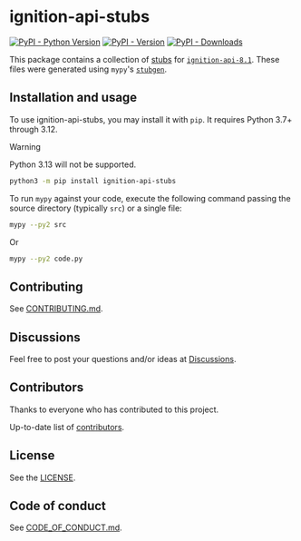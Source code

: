 # ignition-api-stubs

<!--- Badges --->
[![PyPI - Python Version](https://img.shields.io/pypi/pyversions/ignition-api-stubs)](https://pypi.org/project/ignition-api-stubs/)
[![PyPI - Version](https://img.shields.io/pypi/v/ignition-api-stubs)](https://pypi.org/project/ignition-api-stubs/)
[![PyPI - Downloads](https://pepy.tech/badge/ignition-api-stubs)](https://pepy.tech/project/ignition-api-stubs)

This package contains a collection of [stubs] for [`ignition-api-8.1`]. These
files were generated using `mypy`'s [`stubgen`].

## Installation and usage

To use ignition-api-stubs, you may install it with `pip`. It requires Python
3.7+ through 3.12.

> [!WARNING]
> Python 3.13 will not be supported.

```sh
python3 -m pip install ignition-api-stubs
```

To run `mypy` against your code, execute the following command passing the
source directory (typically `src`) or a single file:

```sh
mypy --py2 src
```

Or

```sh
mypy --py2 code.py
```

## Contributing

See [CONTRIBUTING.md].

## Discussions

Feel free to post your questions and/or ideas at [Discussions].

## Contributors

Thanks to everyone who has contributed to this project.

Up-to-date list of [contributors].

## License

See the [LICENSE].

## Code of conduct

See [CODE_OF_CONDUCT.md].

<!-- Links -->
[CODE_OF_CONDUCT.md]: https://github.com/ignition-devs/.github/blob/main/CODE_OF_CONDUCT.md
[CONTRIBUTING.md]: ../CONTRIBUTING.md
[contributors]: https://github.com/ignition-devs/ignition-api-8.1-stubs/graphs/contributors
[Discussions]: https://github.com/orgs/ignition-devs/discussions
[`ignition-api-8.1`]: https://github.com/ignition-devs/ignition-api-8.1
[LICENSE]: ../LICENSE
[`stubgen`]: https://mypy.readthedocs.io/en/stable/stubgen.html
[stubs]: https://www.python.org/dev/peps/pep-484/
